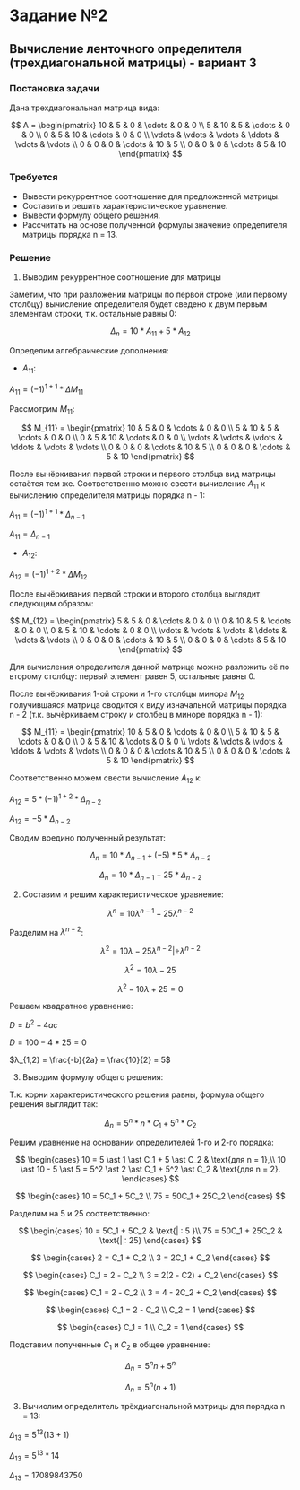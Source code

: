 # Задание №2
## Вычисление ленточного определителя (трехдиагональной матрицы) - вариант 3
### Постановка задачи
Дана трехдиагональная матрица вида:

$$    
A =     
 \begin{pmatrix}    
  10 & 5 & 0 & \cdots & 0 & 0 \\    
  5 & 10 & 5 & \cdots & 0 & 0 \\    
  0 & 5 & 10 & \cdots & 0 & 0 \\    
  \vdots  & \vdots & \vdots & \ddots & \vdots & \vdots  \\    
  0 & 0 & 0 & \cdots & 10 & 5 \\    
  0 & 0 & 0 & \cdots & 5 & 10     
 \end{pmatrix}    
$$

### Требуется
- Вывести рекуррентное соотношение для предложенной матрицы.  
- Составить и решить характеристическое уравнение.  
- Вывести формулу общего решения.  
- Рассчитать на основе полученной формулы значение определителя матрицы порядка n = 13.

### Решение

1. Выводим рекуррентное соотношение для матрицы

Заметим, что при разложении матрицы по первой строке (или первому столбцу) вычисление определителя будет сведено к двум первым элементам строки, т.к. остальные равны 0:

$$
    \begin{equation}
    Δ_{n} = 10 \ast A_{11} + 5 \ast A_{12}
    \end{equation}
$$

Определим алгебраические дополнения:
* $A_{11}$:
    
$A_{11} = (-1)^{1+1} \ast ΔM_{11}$

Рассмотрим $M_{11}$:

$$    
M_{11} =     
    \begin{pmatrix}    
    10 & 5 & 0 & \cdots & 0 & 0 \\    
    5 & 10 & 5 & \cdots & 0 & 0 \\    
    0 & 5 & 10 & \cdots & 0 & 0 \\    
    \vdots  & \vdots & \vdots & \ddots & \vdots & \vdots  \\    
    0 & 0 & 0 & \cdots & 10 & 5 \\    
    0 & 0 & 0 & \cdots & 5 & 10     
    \end{pmatrix}    
$$

После вычёркивания первой строки и первого столбца вид матрицы остаётся тем же. Соответственно можно свести вычисление $A_{11}$ к вычислению определителя матрицы порядка n - 1:

$A_{11} = (-1)^{1+1} \ast Δ_{n-1}$

$A_{11} = Δ_{n-1}$

 * $A_{12}$:

$A_{12} = (-1)^{1+2} \ast ΔM_{12}$
        
После вычёркивания первой строки и второго столбца выглядит следующим образом:
      
$$    
M_{12} =     
    \begin{pmatrix}    
    5 & 5 & 0 & \cdots & 0 & 0 \\    
    0 & 10 & 5 & \cdots & 0 & 0 \\    
    0 & 5 & 10 & \cdots & 0 & 0 \\    
    \vdots  & \vdots & \vdots & \ddots & \vdots & \vdots  \\    
    0 & 0 & 0 & \cdots & 10 & 5 \\    
    0 & 0 & 0 & \cdots & 5 & 10     
    \end{pmatrix}    
$$

Для вычисления определителя данной матрице можно разложить её по второму столбцу: первый элемент равен 5, остальные равны 0.

После вычёркивания 1-ой строки и 1-го столбцы минора $M_{12}$ получившаяся матрица сводится к виду изначальной матрицы порядка n - 2 (т.к. вычёркиваем строку и столбец в миноре порядка n - 1):

$$    
M_{11} =     
    \begin{pmatrix}    
    10 & 5 & 0 & \cdots & 0 & 0 \\    
    5 & 10 & 5 & \cdots & 0 & 0 \\    
    0 & 5 & 10 & \cdots & 0 & 0 \\    
    \vdots  & \vdots & \vdots & \ddots & \vdots & \vdots  \\    
    0 & 0 & 0 & \cdots & 10 & 5 \\    
    0 & 0 & 0 & \cdots & 5 & 10     
    \end{pmatrix}    
$$

Соответственно можем свести вычисление $A_{12}$ к:

$A_{12} = 5 \ast (-1)^{1+2} \ast Δ_{n-2}$

$A_{12} = - 5 * Δ_{n-2}$

Сводим воедино полученный результат:

$$
    \begin{equation}
    Δ_{n} = 10 \ast Δ_{n-1} + (-5) \ast 5 \ast Δ_{n-2}
    \end{equation}
$$

$$
    \begin{equation}
    Δ_{n} = 10 \ast Δ_{n-1} - 25 \ast Δ_{n-2}
    \end{equation}
$$

2. Составим и решим характеристическое уравнение:

$$
    \begin{equation}
    λ^n = 10 λ^{n-1} - 25 λ^{n-2}
    \end{equation}
$$

Разделим на $λ^{n-2}$:

$$
    \begin{equation}
    λ^2 = 10λ - 25λ^{n-2} | \div λ^{n-2}
    \end{equation}
$$

$$
    \begin{equation}
    λ^2 = 10λ - 25
    \end{equation}
$$

$$
    \begin{equation}
    λ^2 - 10  λ + 25 = 0
    \end{equation}
$$

Решаем квадратное уравнение:

$D = b^2 - 4ac$
    
$D = 100 - 4 \ast 25 = 0$

$λ_{1,2} = \frac{-b}{2a} = \frac{10}{2} = 5$

3. Выводим формулу общего решения:

Т.к. корни характеристического решения равны, формула общего решения выглядит так:

$$
    \begin{equation}
    Δ_{n} = 5^n * n * C_1 + 5^n * C_2
    \end{equation}
$$    

Решим уравнение на основании определителей 1-го и 2-го порядка:
    
$$
\begin{cases}
10 = 5 \ast 1 \ast C_1 + 5 \ast C_2  & \text{для n = 1},\\
10 \ast 10 - 5 \ast 5 = 5^2 \ast 2 \ast C_1 + 5^2 \ast C_2 & \text{для n = 2}.
\end{cases} 
$$
    
$$
    \begin{cases}
    10 = 5C_1 + 5C_2 \\
    75 = 50С_1 + 25С_2
    \end{cases} 
$$

Разделим на 5 и 25 соответственно:

$$
    \begin{cases}
    10 = 5C_1 + 5C_2 & \text{| : 5 }\\
    75 = 50С_1 + 25С_2 & \text{| : 25}
    \end{cases} 
$$

$$
    \begin{cases}
    2 = C_1 + C_2 \\
    3 = 2С_1 + С_2 
    \end{cases} 
$$

$$
    \begin{cases}
    С_1 = 2 - C_2 \\
    3 = 2(2 - С2) + С_2 
    \end{cases} 
$$

$$
    \begin{cases}
    С_1 = 2 - C_2 \\
    3 = 4 - 2С_2 + С_2 
    \end{cases} 
$$

$$
    \begin{cases}
    С_1 = 2 - C_2 \\
    С_2 = 1
    \end{cases} 
$$

$$
    \begin{cases}
    С_1 = 1 \\
    С_2 = 1
    \end{cases} 
$$

Подставим полученные $C_1$ и $C_2$ в общее уравнение:

$$
    \begin{equation}
    Δ_{n} = 5^n n + 5^n
    \end{equation}
$$    
    
$$
    \begin{equation}
    Δ_{n} = 5^n(n+1)
    \end{equation}
$$

3. Вычислим определитель трёхдиагональной матрицы для порядка n = 13:
   
$Δ_{13} = 5^{13}(13+1)$

$Δ_{13} = 5^{13} * 14$

$Δ_{13} = 17089843750$
